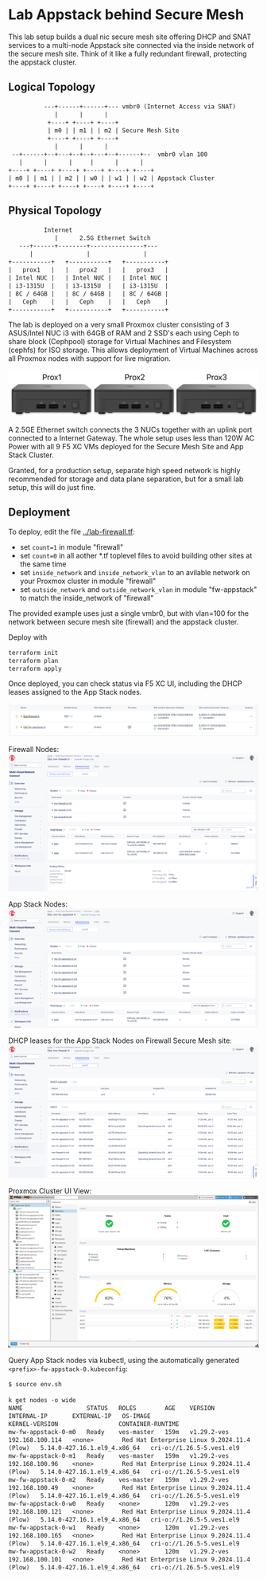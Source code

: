 # Lab Appstack behind Secure Mesh

This lab setup builds a dual nic secure mesh site offering DHCP and SNAT services
to a multi-node Appstack site connected via the inside network of the secure mesh
site. Think of it like a fully redundant firewall, protecting the appstack cluster.


## Logical Topology

```
          ---+------+------+--- vmbr0 (Internet Access via SNAT)
             |      |      |              
           +----+ +----+ +----+
           | m0 | | m1 | | m2 | Secure Mesh Site
           +----+ +----+ +----+
             |      |      |              
 --+------+--+---+--+--+---+--+------+--  vmbr0 vlan 100
   |      |      |     |      |      |
+----+ +----+ +----+ +----+ +----+ +----+ 
| m0 | | m1 | | m2 | | w0 | | w1 | | w2 | Appstack Cluster
+----+ +----+ +----+ +----+ +----+ +----+ 

```

## Physical Topology

```
          Internet
             |      2.5G Ethernet Switch
   ---+------+--------+---------------+---
      |               |               |
+-----------+   +-----------+   +-----------+
|   prox1   |   |   prox2   |   |   prox3   |
| Intel NUC |   | Intel NUC |   | Intel NUC |
| i3-1315U  |   | i3-1315U  |   | i3-1315U  |
| 8C / 64GB |   | 8C / 64GB |   | 8C / 64GB |
|   Ceph    |   |   Ceph    |   |   Ceph    | 
+-----------+   +-----------+   +-----------+

```


The lab is deployed on a very small Proxmox cluster consisting of 3 ASUS/Intel NUC i3 with
64GB of RAM and 2 SSD's each using Ceph to share block (Cephpool) storage for Virtual Machines and Filesystem (cephfs) 
for ISO storage. This allows deployment of Virtual Machines across all Proxmox nodes with support for live migration.

![proxmox cluster](proxmox_cluster_photo.jpg)

A 2.5GE Ethernet switch connects the 3 NUCs together with an uplink port connected to a Internet Gateway. The whole setup
uses less than 120W AC Power with all 9 F5 XC VMs deployed for the Secure Mesh Site and App Stack Cluster.

Granted, for a production setup, separate high speed network is highly recommended for storage and data plane separation, but
for a small lab setup, this will do just fine.


## Deployment

To deploy, edit the file [../lab-firewall.tf](../lab-firewall.tf):

- set `count=1` in module "firewall"
- set `count=0` in all aother *.tf toplevel files to avoid building other sites at the same time
- set `inside_network` and `inside_network_vlan` to an avilable network on your Proxmox cluster in module "firewall"
- set `outside_network` and `outside_network_vlan` in module "fw-appstack" to match the inside_network of "firewall"

The provided example uses just a single vmbr0, but with vlan=100 for the network between secure mesh site (firewall) and
the appstack cluster.

Deploy with

```
terraform init
terraform plan
terraform apply
```

Once deployed, you can check status via F5 XC UI, including the DHCP leases assigned to the App Stack nodes. 

![F5XC UI Sites](f5xc_ui_sites.jpg)

Firewall Nodes:
![F5XC Firewall Nodes](f5xc_firewall_nodes.jpg)

App Stack Nodes:
![F5XC Appstack Nodes](f5xc_appstack_nodes.jpg)

DHCP leases for the App Stack Nodes on Firewall Secure Mesh site:
![F5XC dhcp leases](f5xc_dhcp_leases.jpg)

Proxmox Cluster UI View:
![Proxmox cluster view](proxmox_cluster_overview.jpg)

Query App Stack nodes via kubectl, using the automatically generated `<prefix>-fw-appstack-0.kubeconfig`:

```
$ source env.sh

k get nodes -o wide
NAME                  STATUS   ROLES        AGE    VERSION       INTERNAL-IP       EXTERNAL-IP   OS-IMAGE                                      KERNEL-VERSION                 CONTAINER-RUNTIME
mw-fw-appstack-0-m0   Ready    ves-master   159m   v1.29.2-ves   192.168.100.114   <none>        Red Hat Enterprise Linux 9.2024.11.4 (Plow)   5.14.0-427.16.1.el9_4.x86_64   cri-o://1.26.5-5.ves1.el9
mw-fw-appstack-0-m1   Ready    ves-master   159m   v1.29.2-ves   192.168.100.96    <none>        Red Hat Enterprise Linux 9.2024.11.4 (Plow)   5.14.0-427.16.1.el9_4.x86_64   cri-o://1.26.5-5.ves1.el9
mw-fw-appstack-0-m2   Ready    ves-master   159m   v1.29.2-ves   192.168.100.49    <none>        Red Hat Enterprise Linux 9.2024.11.4 (Plow)   5.14.0-427.16.1.el9_4.x86_64   cri-o://1.26.5-5.ves1.el9
mw-fw-appstack-0-w0   Ready    <none>       120m   v1.29.2-ves   192.168.100.121   <none>        Red Hat Enterprise Linux 9.2024.11.4 (Plow)   5.14.0-427.16.1.el9_4.x86_64   cri-o://1.26.5-5.ves1.el9
mw-fw-appstack-0-w1   Ready    <none>       120m   v1.29.2-ves   192.168.100.165   <none>        Red Hat Enterprise Linux 9.2024.11.4 (Plow)   5.14.0-427.16.1.el9_4.x86_64   cri-o://1.26.5-5.ves1.el9
mw-fw-appstack-0-w2   Ready    <none>       120m   v1.29.2-ves   192.168.100.101   <none>        Red Hat Enterprise Linux 9.2024.11.4 (Plow)   5.14.0-427.16.1.el9_4.x86_64   cri-o://1.26.5-5.ves1.el9
``````
